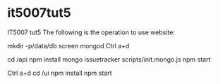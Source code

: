 # it5007tut5
IT5007 tut5
The following is the operation to use website:

mkdir -p/data/db
screen mongod
Ctrl a+d

cd /api 
npm install
mongo issuetracker scripts/init.mongo.js
npm start

Ctrl a+d
cd /ui 
npm install
npm start

